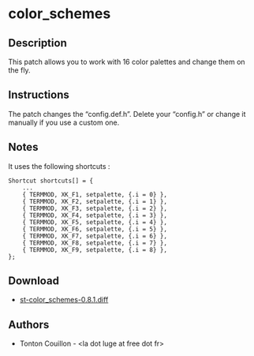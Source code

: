 color_schemes
=============

Description
-----------

This patch allows you to work with 16 color palettes and change them on the
fly.


Instructions
------------
The patch changes the &ldquo;config.def.h&rdquo;.
Delete your &ldquo;config.h&rdquo; or change it manually if you use a custom one.


Notes
-----
It uses the following shortcuts :

	Shortcut shortcuts[] = {
		...
		{ TERMMOD, XK_F1, setpalette, {.i = 0} },
		{ TERMMOD, XK_F2, setpalette, {.i = 1} },
		{ TERMMOD, XK_F3, setpalette, {.i = 2} },
		{ TERMMOD, XK_F4, setpalette, {.i = 3} },
		{ TERMMOD, XK_F5, setpalette, {.i = 4} },
		{ TERMMOD, XK_F6, setpalette, {.i = 5} },
		{ TERMMOD, XK_F7, setpalette, {.i = 6} },
		{ TERMMOD, XK_F8, setpalette, {.i = 7} },
		{ TERMMOD, XK_F9, setpalette, {.i = 8} },
	};

Download
--------

* [st-color_schemes-0.8.1.diff](st-color_schemes-0.8.1.diff)


Authors
-------
* Tonton Couillon - &lt;la dot luge at free dot fr>
